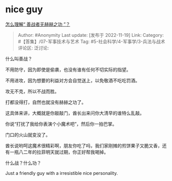 # nice guy
[怎么理解“ 善战者无赫赫之功 ”？](https://www.zhihu.com/question/409246699/answer/2765683082)

> Author: #Anonymity
> Last update: [发布于 2022-11-19]
> Link:
> Category: #【答集】/07-军事技术与艺术
> Tag: #5-社会科学/4-军事学/3-兵法与战术
> 评论区:
> 泛讨论:

什么叫善战？

不用防守，因为即使是偷袭，也没有谁有任何不切实际的指望。

不用进攻，因为想要的利益对方会自觉送上，以免敬酒不吃吃罚酒。

攻无不克，所以不战而胜。

打都没得打，自然也就没有赫赫之功了。

这具体来讲，大概就是你敲敲门，酋长出来问你大清早的谁特么乱敲。

你说“打扰了我给你表演个小魔术吧”，然后你一拍巴掌。

门口的火山就变没了。

酋长说哟呵这魔术很精彩啊，朋友你吃了吗，我们家刚摊的煎饼果子又脆又香，还有一瓶八二年的拉菲明天就过期，你正好帮我喝掉。

什么战？什么功？

Just a friendly guy with a irresistible nice personality.
